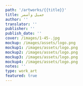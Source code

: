 ```yaml
---
path: '/artworks/{{title}}'
title: جميل وأسمر
author: ''
translator: ''
publisher: ''
publish_date: ''
cover: /images/1-45-.jpg
mockup: /images/assets/logo.png
mockup1: /images/assets/logo.png
mockup2: /images/assets/logo.png
mockup3: /images/assets/logo.png
mockup4: /images/assets/logo.png
notes: ''
type: work_art
featured: true
---
```

